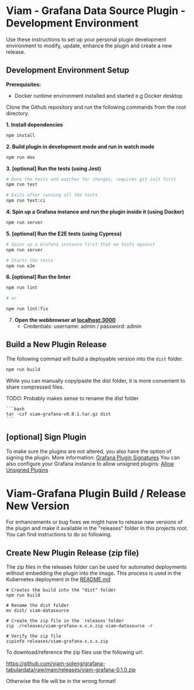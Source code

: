 # Viam - Grafana Data Source Plugin - Development Environment

Use these instructions to set up your personal plugin development environment to modify, update, enhance the plugin and create a new release.


## Development Environment Setup

**Prerequisites:**
- Docker runtime environment installed and started e.g Docker desktop

Clone the Github repository and run the following commands from the root directory.

**1. Install dependencies**

   ```bash
   npm install
   ```

**2. Build plugin in development mode and run in watch mode**

   ```bash
   npm run dev
   ```
**3. [optional] Run the tests (using Jest)**

   ```bash
   # Runs the tests and watches for changes, requires git init first
   npm run test

   # Exits after running all the tests
   npm run test:ci
   ```

**4. Spin up a Grafana instance and run the plugin inside it (using Docker)**

   ```bash
   npm run server
   ```

**5. [optional] Run the E2E tests (using Cypress)**

   ```bash
   # Spins up a Grafana instance first that we tests against
   npm run server

   # Starts the tests
   npm run e2e
   ```

**6. [optional] Run the linter**

   ```bash
   npm run lint

   # or

   npm run lint:fix
   ```

7. **Open the webbrowser at [localhost:3000](http://localhost:3000)**
    - Credentials: username: admin / password: admin


## Build a New Plugin Release

The following commad will build a deployable version into the `dist` folder.

   ```bash
   npm run build
   ```

While you can manually copy/paste the dist folder, it is more convenient to share compressed files.

TODO: Probably makes sense to rename the dist folder

    ```bash
    tar -czf viam-grafana-v0.0.1.tar.gz dist
    ```

## [optional] Sign Plugin
To make sure the plugins are not altered, you also have the option of signing the plugin.
More information: [Grafana Plugin Signatures](https://grafana.com/docs/grafana/latest/administration/plugin-management/#plugin-signatures)
You can also configure your Grafana instance to allow unsigned plugins: [Allow Unsigned Plugins](https://grafana.com/docs/grafana/latest/administration/plugin-management/#allow-unsigned-plugins)

# Viam-Grafana Plugin Build / Release New Version

For enhancements or bug fixes we might have to release new versions of the plugin and make it available in the "releases" folder in this projects root.
You can find instructions to do so following.

## Create New Plugin Release (zip file)
The zip files in the releases folder can be used for automated deployments without embedding the plugin into the image.
This process is used in the Kubernetes deployment in the [README.md](README.md)

```
# Creates the build into the "dist" folder
npm run build

# Rename the dist folder
mv dist/ viam-datasource

# Create the zip file in the `releases`folder
zip ./releases/viam-grafana-x.x.x.zip viam-datasource -r

# Verify the zip file
zipinfo releases/viam-grafana-x.x.x.zip
```
To download/reference the zip files use the following url:

https://github.com/viam-soleng/grafana-tabulardata/raw/main/releases/viam-grafana-0.1.0.zip

Otherwise the file will be in the wrong format!

